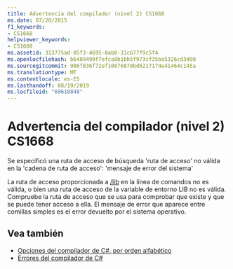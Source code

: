 ```yaml
---
title: Advertencia del compilador (nivel 2) CS1668
ms.date: 07/20/2015
f1_keywords:
- CS1668
helpviewer_keywords:
- CS1668
ms.assetid: 313775ad-85f3-4695-8ab8-31c677f9c5f4
ms.openlocfilehash: b6489499f7efca8b1bb5f973cf35ba5326cd3d90
ms.sourcegitcommit: 986f836f72ef10876878bd6217174e41464c145a
ms.translationtype: MT
ms.contentlocale: es-ES
ms.lasthandoff: 08/19/2019
ms.locfileid: "69610848"
---
```

# <a name="compiler-warning-level-2-cs1668"></a>Advertencia del compilador (nivel 2) CS1668
Se especificó una ruta de acceso de búsqueda 'ruta de acceso' no válida en la 'cadena de ruta de acceso': 'mensaje de error del sistema'  
  
 La ruta de acceso proporcionada a [/lib](../language-reference/compiler-options/lib-compiler-option.md) en la línea de comandos no es válida, o bien una ruta de acceso de la variable de entorno LIB no es válida. Compruebe la ruta de acceso que se usa para comprobar que existe y que se puede tener acceso a ella. El mensaje de error que aparece entre comillas simples es el error devuelto por el sistema operativo.  
  
## <a name="see-also"></a>Vea también

- [Opciones del compilador de C#, por orden alfabético](../language-reference/compiler-options/listed-alphabetically.md)
- [Errores del compilador de C#](../language-reference/compiler-messages/index.md)
